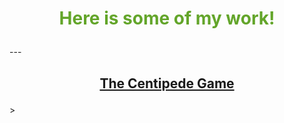 <h1><p align="middle"><font color="#63a52a">Here is some of my work!</font></p></h1>
---


<h2><p align="middle"><a href="https://github.com/ClarkRabe/Centipede-Game">The Centipede Game</a></p></h2>>
